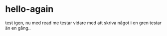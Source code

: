 # hello-again
test igen, nu med read me
testar vidare med att skriva  något i en gren
testar än en gång..
